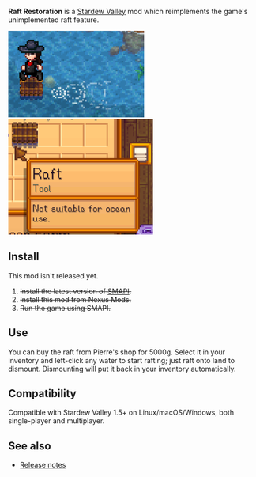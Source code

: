 ﻿**Raft Restoration** is a [Stardew Valley](http://stardewvalley.net/) mod which reimplements the
game's unimplemented raft feature.

![](screenshot-raft.png)  
![](screenshot-item.png)

## Install
This mod isn't released yet.

1. ~~Install the latest version of [SMAPI](https://smapi.io).~~
2. ~~Install this mod from Nexus Mods.~~
3. ~~Run the game using SMAPI.~~

## Use
You can buy the raft from Pierre's shop for 5000g. Select it in your inventory and left-click any
water to start rafting; just raft onto land to dismount. Dismounting will put it back in your
inventory automatically.

## Compatibility
Compatible with Stardew Valley 1.5+ on Linux/macOS/Windows, both single-player and multiplayer.

## See also
* [Release notes](release-notes.md)
